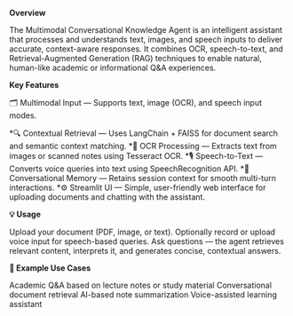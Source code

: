 **Overview**

The Multimodal Conversational Knowledge Agent is an intelligent assistant that processes and understands text, images, and speech inputs to deliver accurate, context-aware responses.
It combines OCR, speech-to-text, and Retrieval-Augmented Generation (RAG) techniques to enable natural, human-like academic or informational Q&A experiences.


**Key Features**

🗂️ Multimodal Input — Supports text, image (OCR), and speech input modes.

*🔍 Contextual Retrieval — Uses LangChain + FAISS for document search and semantic context matching.
*🧾 OCR Processing — Extracts text from images or scanned notes using Tesseract OCR.
*🎙️ Speech-to-Text — Converts voice queries into text using SpeechRecognition API.
*💬 Conversational Memory — Retains session context for smooth multi-turn interactions.
*⚙️ Streamlit UI — Simple, user-friendly web interface for uploading documents and chatting with the assistant.


**💡 Usage**

Upload your document (PDF, image, or text).
Optionally record or upload voice input for speech-based queries.
Ask questions — the agent retrieves relevant content, interprets it, and generates concise, contextual answers.

**🧮 Example Use Cases**

Academic Q&A based on lecture notes or study material
Conversational document retrieval
AI-based note summarization
Voice-assisted learning assistant
